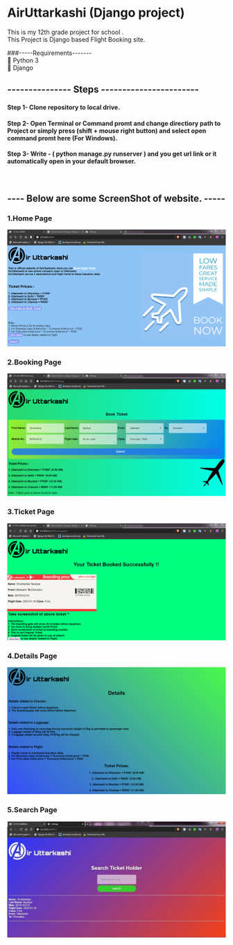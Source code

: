 # AirUttarkashi (Django project)

This is my 12th grade project for school .<br>
This Project is Django based Flight Booking site.<br>

###-----Requirements-------<br>
🍕 Python 3 <br>
🍕 Django

## --------------- Steps ----------------------- <br>
#### Step 1- Clone repository to local drive.
#### Step 2- Open Terminal or Command promt and change directiory path to Project or simply press (shift + mouse right button) and select open command promt here (For Windows).
#### Step 3- Write - ( python manage.py runserver ) and you get url link or it automatically open in your default browser.
<br>

## ---- Below are some ScreenShot of website. -----<br>

### 1.Home Page<br>
<img src = "Shot/Home.png">

### 2.Booking Page<br>
<img src = "Shot/Booking.png">

### 3.Ticket Page<br>
<img src = "Shot/Booked.png">

### 4.Details Page<br>
<img src = "Shot/Details.png">

### 5.Search Page<br>
<img src = "Shot/search.jpg">
